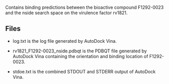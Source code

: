 Contains binding predictions between the bioactive compound F1292-0023 and the nside search space on the virulence factor rv1821.

## Files

- log.txt is the log file generated by AutoDock Vina.

- rv1821_F1292-0023_nside.pdbqt is the PDBQT file generated by AutoDock Vina containing the orientation and binding location of F1292-0023.

- stdoe.txt is the combined STDOUT and STDERR output of AutoDock Vina.

